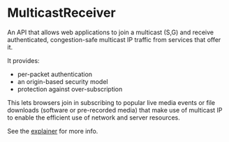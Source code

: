 # MulticastReceiver

An API that allows web applications to join a multicast (S,G) and receive
authenticated, congestion-safe multicast IP traffic from services that
offer it.

It provides:

 * per-packet authentication
 * an origin-based security model
 * protection against over-subscription

This lets browsers join in subscribing to popular live media events or
file downloads (software or pre-recorded media) that make use of multicast
IP to enable the efficient use of network and server resources.

See the [explainer](explainer.md) for more info.
